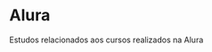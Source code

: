 # Alura                 
Estudos relacionados aos cursos realizados na Alura          
       


 






































